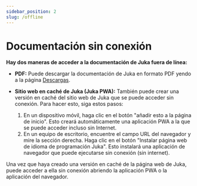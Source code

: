 ```yaml
---
sidebar_position: 2
slug: /offline
---
```


# Documentación sin conexión

**Hay dos maneras de acceder a la documentación de Juka fuera de línea:**

* **PDF:** Puede descargar la documentación de Juka en formato PDF yendo a la página [Descargas](https://github.com/jukaLang/juka-website/releases/download/JukaLang/jukadocs.pdf).
* **Sitio web en caché de Juka (Juka PWA):** También puede crear una versión en caché del sitio web de Juka que se puede acceder sin conexión. Para hacer esto, siga estos pasos:

    1. En un dispositivo móvil, haga clic en el botón "añadir esto a la página de inicio". Esto creará automáticamente una aplicación PWA a la que se puede acceder incluso sin Internet.
    2. En un equipo de escritorio, encuentre el campo URL del navegador y mire la sección derecha. Haga clic en el botón "Instalar página web de idioma de programación Juka". Esto instalará una aplicación de navegador que puede ejecutarse sin conexión (sin internet).

Una vez que haya creado una versión en caché de la página web de Juka, puede acceder a ella sin conexión abriendo la aplicación PWA o la aplicación del navegador.

